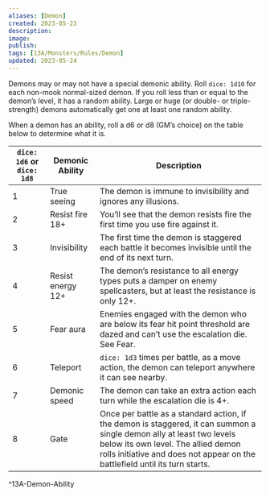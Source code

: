 ```yaml
---
aliases: [Demon]
created: 2023-05-23
description: 
image: 
publish: 
tags: [13A/Monsters/Rules/Demon]
updated: 2023-05-24
---
```

Demons may or may not have a special demonic ability. Roll `dice: 1d10` for each non-mook normal-sized demon. If you roll less than or equal to the demon’s level, it has a random ability. Large or huge (or double- or triple-strength) demons automatically get one at least one random ability.

When a demon has an ability, roll a d6 or d8 (GM’s choice) on the table below to determine what it is.

| `dice: 1d6` or `dice: 1d8` | Demonic Ability   | Description                                                                                                                                                                                                                                 |
| -------------------------- | ----------------- | ------------------------------------------------------------------------------------------------------------------------------------------------------------------------------------------------------------------------------------------- |
| 1                          | True seeing       | The demon is immune to invisibility and ignores any illusions.                                                                                                                                                                              |
| 2                          | Resist fire 18+   | You’ll see that the demon resists fire the first time you use fire against it.                                                                                                                                                              |
| 3                          | Invisibility      | The first time the demon is staggered each battle it becomes invisible until the end of its next turn.                                                                                                                                      |
| 4                          | Resist energy 12+ | The demon’s resistance to all energy types puts a damper on enemy spellcasters, but at least the resistance is only 12+.                                                                                                                    |
| 5                          | Fear aura         | Enemies engaged with the demon who are below its fear hit point threshold are dazed and can’t use the escalation die. See Fear.                                                                                                             |
| 6                          | Teleport          | `dice: 1d3` times per battle, as a move action, the demon can teleport anywhere it can see nearby.                                                                                                                                          |
| 7                          | Demonic speed     | The demon can take an extra action each turn while the escalation die is 4+.                                                                                                                                                                |
| 8                          | Gate              | Once per battle as a standard action, if the demon is staggered, it can summon a single demon ally at least two levels below its own level. The allied demon rolls initiative and does not appear on the battlefield until its turn starts. |    
^13A-Demon-Ability